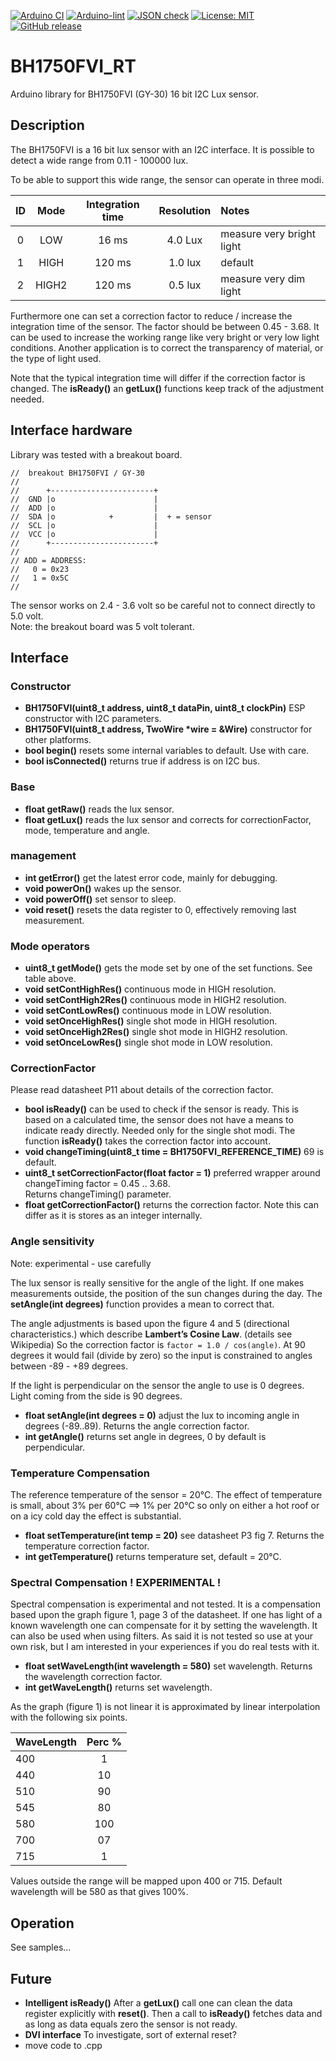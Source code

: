 
[![Arduino CI](https://github.com/RobTillaart/BH1750FVI_RT/workflows/Arduino%20CI/badge.svg)](https://github.com/marketplace/actions/arduino_ci)
[![Arduino-lint](https://github.com/RobTillaart/BH1750FVI_RT/actions/workflows/arduino-lint.yml/badge.svg)](https://github.com/RobTillaart/BH1750FVI_RT/actions/workflows/arduino-lint.yml)
[![JSON check](https://github.com/RobTillaart/BH1750FVI_RT/actions/workflows/jsoncheck.yml/badge.svg)](https://github.com/RobTillaart/BH1750FVI_RT/actions/workflows/jsoncheck.yml)
[![License: MIT](https://img.shields.io/badge/license-MIT-green.svg)](https://github.com/RobTillaart/BH1750FVI_RT/blob/master/LICENSE)
[![GitHub release](https://img.shields.io/github/release/RobTillaart/BH1750FVI_RT.svg?maxAge=3600)](https://github.com/RobTillaart/BH1750FVI_RT/releases)


# BH1750FVI_RT

Arduino library for BH1750FVI (GY-30) 16 bit I2C Lux sensor.


## Description

The BH1750FVI is a 16 bit lux sensor with an I2C interface.
It is possible to detect a wide range from 0.11 - 100000 lux.

To be able to support this wide range, the sensor can operate in three modi.

|  ID  | Mode  | Integration time | Resolution | Notes                     |
|:----:|:-----:|:----------------:|:----------:|:--------------------------|
|  0   | LOW   |     16 ms        |  4.0 Lux   | measure very bright light |
|  1   | HIGH  |    120 ms        |  1.0 lux   | default                   |
|  2   | HIGH2 |    120 ms        |  0.5 lux   | measure very dim light    |

Furthermore one can set a correction factor to reduce / increase the
integration time of the sensor.
The factor should be between 0.45 - 3.68.
It can be used to increase the working range like very bright or very low light conditions.
Another application is to correct the transparency of material, or the type of light used.

Note that the typical integration time will differ if the correction factor is changed.
The **isReady()** an **getLux()** functions keep track of the adjustment needed.


## Interface hardware

Library was tested with a breakout board.

```
//  breakout BH1750FVI / GY-30
//
//      +-----------------------+
//  GND |o                      |
//  ADD |o                      |
//  SDA |o            +         |  + = sensor
//  SCL |o                      |
//  VCC |o                      |
//      +-----------------------+
//
// ADD = ADDRESS:
//   0 = 0x23
//   1 = 0x5C
//
```
The sensor works on 2.4 - 3.6 volt so be careful not to connect directly to 5.0 volt.  
Note: the breakout board was 5 volt tolerant.


## Interface

### Constructor

- **BH1750FVI(uint8_t address, uint8_t dataPin, uint8_t clockPin)**  ESP constructor with I2C parameters.
- **BH1750FVI(uint8_t address, TwoWire \*wire = &Wire)** constructor for other platforms.
- **bool begin()** resets some internal variables to default. Use with care.
- **bool isConnected()** returns true if address is on I2C bus.


### Base

- **float getRaw()** reads the lux sensor.
- **float getLux()** reads the lux sensor and corrects for correctionFactor, mode, temperature and angle.


### management

- **int getError()** get the latest error code, mainly for debugging.
- **void powerOn()** wakes up the sensor.
- **void powerOff()** set sensor to sleep.
- **void reset()** resets the data register to 0, effectively removing last measurement.


### Mode operators

- **uint8_t getMode()** gets the mode set by one of the set functions. 
See table above.
- **void setContHighRes()** continuous mode in HIGH resolution.
- **void setContHigh2Res()** continuous mode in HIGH2 resolution.
- **void setContLowRes()** continuous mode in LOW resolution.
- **void setOnceHighRes()** single shot mode in HIGH resolution.
- **void setOnceHigh2Res()** single shot mode in HIGH2 resolution.
- **void setOnceLowRes()** single shot mode in LOW resolution.


### CorrectionFactor

Please read datasheet P11 about details of the correction factor.

- **bool isReady()** can be used to check if the sensor is ready.
This is based on a calculated time, the sensor does not have a means to indicate ready directly.
Needed only for the single shot modi.
The function **isReady()** takes the correction factor into account.
- **void changeTiming(uint8_t time = BH1750FVI_REFERENCE_TIME)** 69 is default.
- **uint8_t setCorrectionFactor(float factor = 1)** preferred wrapper around changeTiming factor = 0.45 .. 3.68.  
Returns changeTiming() parameter.
- **float getCorrectionFactor()** returns the correction factor.
Note this can differ as it is stores as an integer internally.


### Angle sensitivity

Note: experimental - use carefully

The lux sensor is really sensitive for the angle of the light.
If one makes measurements outside, the position of the sun changes
during the day. The **setAngle(int degrees)** function provides a mean to correct that.

The angle adjustments is based upon the figure 4 and 5 (directional characteristics.)
which describe **Lambert’s Cosine Law**. (details see  Wikipedia)
So the correction factor is ```factor = 1.0 / cos(angle)```.
At 90 degrees it would fail (divide by zero) so the input is constrained
to angles between -89 - +89 degrees.

If the light is perpendicular on the sensor the angle to use is 0 degrees.
Light coming from the side is 90 degrees.

- **float setAngle(int degrees = 0)** adjust the lux to incoming angle in degrees (-89..89).
Returns the angle correction factor.
- **int getAngle()** returns set angle in degrees, 0 by default is perpendicular.


### Temperature Compensation

The reference temperature of the sensor = 20°C.
The effect of temperature is small, about 3% per 60°C ==> 1% per 20°C
so only on either a hot roof or on a icy cold day the effect is substantial.

- **float setTemperature(int temp = 20)**  see datasheet P3 fig 7.
Returns the temperature correction factor.
- **int getTemperature()** returns temperature set, default = 20°C.


### Spectral Compensation ! EXPERIMENTAL !

Spectral compensation is experimental and not tested. It is a compensation based upon the 
graph figure 1, page 3 of the datasheet. If one has light of a known wavelength one can 
compensate for it by setting the wavelength. It can also be used when using filters. 
As said it is not tested so use at your own risk, but I am interested in your experiences
if you do real tests with it.

- **float setWaveLength(int wavelength = 580)** set wavelength.
Returns the wavelength correction factor.
- **int getWaveLength()** returns set wavelength.

As the graph (figure 1) is not linear it is approximated by linear interpolation with the 
following six points.

| WaveLength | Perc % |
|:-----------|:------:|
|     400    |    1   |
|     440    |   10   |
|     510    |   90   |
|     545    |   80   |
|     580    |  100   |
|     700    |   07   |
|     715    |    1   |

Values outside the range will be mapped upon 400 or 715. 
Default wavelength will be 580 as that gives 100%.


## Operation

See samples...


## Future

- **Intelligent isReady()**
After a **getLux()** call one can clean the data register explicitly with
**reset()**. Then a call to **isReady()** fetches data and as long as
data equals zero the sensor is not ready.
- **DVI interface**
To investigate, sort of external reset?
- move code to .cpp
